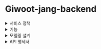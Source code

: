 # Giwoot-jang-backend

<details>
<summary>서비스 정책</summary>
<div markdown="1">
  
## RBAC 역할 기반 접근 제어 시스템
    1. 관리자:전체 시스템을 관리하는 총괄의 역할을 맡는다.
    2. 광고자:자신의 상품을 등록 및 관리할 수 있다. 
    3. 경매자:경매할 상품을 등록 및 관리할 수 있다.
    4. 지원팀:고객 문의를 처리한다.
  
## Granular Permissions 세부 권한 설정
    - 기능별로 읽기, 쓰기, 수정, 삭제 권한을 세분화하여 설정할 수 있다.
  
## 역할 그룹의 등급 시스템
    - 각 역할의 등급에 따라 사용료 or 수수료 할인, 상품 상위 노출 혜택 제공한다.

</div>
</details>

<details>
<summary>기능</summary>
<div markdown="1">
  
## Security JWT 기반 로그인 시스템
### 이메일 인증
### 실시간 알림 시스템
    관심 상품에 동의한 사용자들에게 실시간 경매 관심상품 및 판매되지 않아 등록된 관심상품을 휴대전화 및 이메일로 전송.

## 입찰내역 및 거래내역

## 회원 신용등급
    판매 실적 및 신용등급에 따라 수수료 감면 혜택을 제공한다.
    
## CRUD
    경매 등록 및 예약
    
## 메시지 큐 기반 양방향 채팅 시스템
    이모티콘 기능
    실시간 좋아요, 싫어요
    신고 시스템
    
## 이커머스 결제 시스템
    포인트 시스템
    
## 광고 애드센스 시스템

## 스트리밍 기반 영상 시스템

## LLM 모델
    상품 분석 및 시장가 알림 시스템
    
## AWS 웹 배포

</div>
</details>

<details>
<summary>모델링 설계</summary>
<div markdown="1">
  
## 데이터베이스 설계
![Giwoot-jang-ERD](https://github.com/user-attachments/assets/39e98847-d852-4a44-9d65-f06c8ff50628)


## 시퀀스 다이어그램

</div>
</details>

</div>
</details>

<details>
<summary>API 명세서</summary>
<div markdown="1">
  
## 스웨거 주소

</div>
</details>
